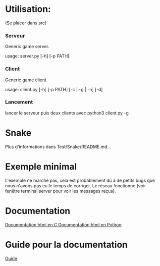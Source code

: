 # Utilisation:
(Se placer dans src)

### Serveur
Generic game server.

usage: server.py [-h] [-p PATH]

### Client
Generic game client.

usage: client.py [-h] [-p PATH] [-c | -g | -n] [-d]

### Lancement
lancer le serveur puis deux clients avec python3 client.py -g


# Snake

Plus d'informations dans Test/Snake/README.md...

# Exemple minimal 

L'exemple ne marche pas, cela est probablement dû à de petits bugs que nous n'avons pas eu le temps de corriger. Le réseau fonctionne (voir fenêtre terminal server pour voir les messages reçus).

# Documentation
[Documentation html en C ](https://mkrpgdev.github.io/mkRPG/doc_c/html/)
[Documentation html en Python ](https://mkrpgdev.github.io/mkRPG/doc_py/html/)

# Guide pour la documentation
[Guide](https://github.com/mkRPGDev/mkRPG/raw/gh-pages/doc.pdf)
